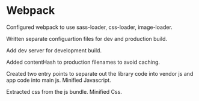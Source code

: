# Webpack

Configured webpack to use sass-loader, css-loader, image-loader.

Written separate configuartion files for dev and production build.

Add dev server for development build.

Added contentHash to production filenames to avoid caching.

Created two entry points to separate out the library code into vendor js and app code into main js.
Minified Javascript.

Extracted css from the js bundle.
Minified Css.
